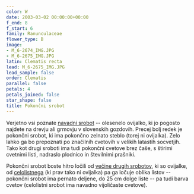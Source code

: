 ```yaml
---
color: W
date: 2003-03-02 00:00:00+00:00
f_end: 8
f_start: 6
family: Ranunculaceae
flower_type: B
image:
- M_6-2674_IMG.JPG
- M_6-2675_IMG.JPG
latin: Clematis recta
lead: M_6-2675_IMG.JPG
lead_sample: false
order: Clematis
parallel: false
petals: 4
petals_joined: false
star_shape: false
title: Pokončni srobot
---
```

Verjetno vsi poznate [navadni srobot](../clematisvitalba/) -- olesenelo ovijalko, ki jo pogosto najdete na drevju ali grmovju v slovenskih gozdovih. Precej bolj redek je pokončni srobot, ki ima pokončno zelnato steblo (torej ni ovijalka). Zelo lahko ga bo prepoznati po značilnih cvetovih v velikih latastih socvetjih. Tako kot drugi sroboti ima tudi pokončni cvetove brez čaše, s štirimi cvetnimi listi, nadraslo plodnico in številnimi prašniki.

Pokončni srobot boste hitro ločili od [večine drugih srobotov](../genus/clematis/), ki so ovijalke, od [celolistnega](../clematisintegrifolia/) (ki prav tako ni ovijalka) pa ga ločuje oblika listov -- pokončni srobot ima pernato deljene, do 25 cm dolge liste -- pa tudi barva cvetov (celolistni srobot ima navadno vijoličaste cvetove).
